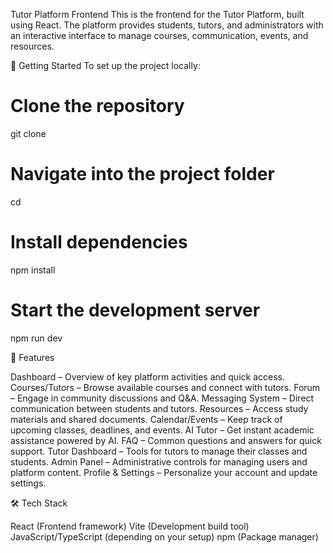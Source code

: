 Tutor Platform Frontend
This is the frontend for the Tutor Platform, built using React. The platform provides students, tutors, and administrators with an interactive interface to manage courses, communication, events, and resources.

🚀 Getting Started
To set up the project locally:

# Clone the repository
git clone <your-repo-url>

# Navigate into the project folder
cd <project-folder>

# Install dependencies
npm install

# Start the development server
npm run dev

📌 Features

Dashboard – Overview of key platform activities and quick access.
Courses/Tutors – Browse available courses and connect with tutors.
Forum – Engage in community discussions and Q&A.
Messaging System – Direct communication between students and tutors.
Resources – Access study materials and shared documents.
Calendar/Events – Keep track of upcoming classes, deadlines, and events.
AI Tutor – Get instant academic assistance powered by AI.
FAQ – Common questions and answers for quick support.
Tutor Dashboard – Tools for tutors to manage their classes and students.
Admin Panel – Administrative controls for managing users and platform content.
Profile & Settings – Personalize your account and update settings.

🛠️ Tech Stack

React (Frontend framework)
Vite (Development build tool)
JavaScript/TypeScript (depending on your setup)
npm (Package manager)
